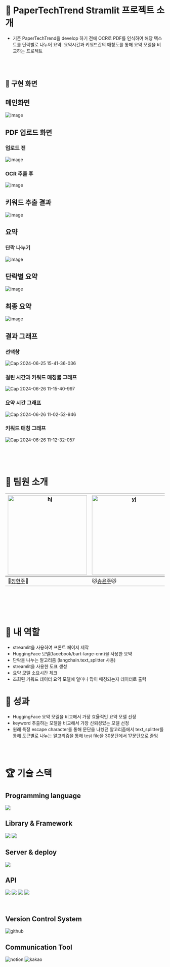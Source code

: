 # 📂 PaperTechTrend Stramlit 프로젝트 소개
- 기존 PaperTechTrend을 develop 하기 전에 OCR로 PDF를 인식하여 해당 텍스트를 단락별로 나누어 요약. 요약시간과 키워드간의 매칭도를 통해 요약 모델을 비교하는 프로젝트

<br/>
<br/>

## 🎥 구현 화면
## 메인화면
![image](https://github.com/user-attachments/assets/3b330bae-9aca-4b67-bafe-eb0b7bf00aea)


## PDF 업로드 화면
### 업로드 전
![image](https://github.com/user-attachments/assets/3502b4f0-58c0-4e89-92e0-7b02fca3e659)

### OCR 추출 후
![image](https://github.com/user-attachments/assets/fb200090-5605-4326-a17b-56429ac34ad2)


## 키워드 추출 결과
![image](https://github.com/user-attachments/assets/e9d12090-fa8b-4878-8f5b-eac2dd00f05a)


## 요약
### 단락 나누기
![image](https://github.com/user-attachments/assets/9655abca-5c76-46c6-9d55-adf1827d1756)

## 단락별 요약
![image](https://github.com/user-attachments/assets/c2a5ac59-a633-4857-a12c-b29846821413)

## 최종 요약
![image](https://github.com/user-attachments/assets/8ab96fed-8ee7-4d09-8d85-3319f17d5c11)


## 결과 그래프
### 선택창
![Cap 2024-06-25 15-41-36-036](https://github.com/user-attachments/assets/b887d6fd-101a-4290-87c2-625a38654e3d)

### 걸린 시간과 키워드 매칭률 그래프
![Cap 2024-06-26 11-15-40-997](https://github.com/user-attachments/assets/04c4a123-17ac-4495-b74d-8a03a74766a5)

### 요약 시간 그래프
![Cap 2024-06-26 11-02-52-946](https://github.com/user-attachments/assets/19290ee3-935f-42a0-8ac6-10d0f00523b9)

### 키워드 매칭 그래프
![Cap 2024-06-26 11-12-32-057](https://github.com/user-attachments/assets/c4f61a93-2595-4103-8a37-98226643ac35)


### 
## 
<br/>
<br/>



# 👥 팀원 소개

| <img width="250" alt="hj" src="https://github.com/user-attachments/assets/c0af7daa-f81b-4527-b62b-f9ee8d23e311"> | <img width="250" alt="yj" src="https://github.com/user-attachments/assets/bee1516f-d25d-46af-8cee-2771a4d9c917"> | <img width="250" alt="jh" src="https://github.com/user-attachments/assets/0c08e694-5ca3-446a-8af9-e7441b83553f"> | <img width="250" alt="cy"  src="https://github.com/user-attachments/assets/e5ca222f-c577-4f9b-bcdb-1dfa71f82b26">
| --- | --- | --- | --- |
| 🐼[정현주](https://github.com/wjdguswn1203)🐼 | 🐱[송윤주](https://github.com/raminicano)🐱 | 🐶[신지현](https://github.com/sinzng)🐶 | 🐼  [이창영](https://github.com/chang558) 🐼

<br/>
<br/>



<br/>
<br/>

# 📝 내 역할
- streamlit을 사용하여 프론트 페이지 제작
- HuggingFace 모델(facebook/bart-large-cnn)을 사용한 요약
- 단락을 나누는 알고리즘 (langchain.text_splitter 사용)
- streamlit을 사용한 도표 생성
- 요약 모델 소요시간 체크
- 조회된 키워드 데이터 요약 모델에 얼마나 많이 매칭되는지 데이터로 출력



# 🔆 성과
- HuggingFace 요약 모델을 비교해서 가장 효율적인 요약 모델 선정
- keyword 추출하는 모델을 비교해서 가장 신뢰성있는 모델 선정
- 원래 특정 escape character를 통해 문단을 나눴던 알고리즘에서 text_splitter를 통해 토큰별로 나누는 알고리즘을 통해 test file을 30문단에서 17문단으로 줄임



<br/>
<br/>

# 🏆 기술 스택
## Programming language

<img src="https://img.shields.io/badge/Python-3776AB?style=for-the-badge&logo=python&logoColor=white"/>
<br/>


## Library & Framework

<img src="https://img.shields.io/badge/FastAPI-009688?style=for-the-badge&logo=fastapi&logoColor=white"/> <img src="https://img.shields.io/badge/Streamlit-FF4B4B?style=for-the-badge&logo=streamlit&logoColor=white"/> 
<br/>

## Server & deploy

<img src="https://img.shields.io/badge/AWS_EC2-FF9900?style=for-the-badge&logo=amazonec2&logoColor=white"/> 

<br/>

## API

<img src="https://img.shields.io/badge/HuggingFace-FFD21E?style=for-the-badge&logo=huggingface&logoColor=black"/> <img src="https://img.shields.io/badge/Google Cloud Vision-4285F4?style=for-the-badge&logo=googlecloud&logoColor=white"/> <img src="https://img.shields.io/badge/Keybert-E04E39?style=for-the-badge"/> <img src="https://img.shields.io/badge/Textrank-000000?style=for-the-badge"/> 

<br/>

## Version Control System
<img alt="github" src="https://img.shields.io/badge/Github-000000?style=for-the-badge&logo=github&logoColor=white"> 
<br/>


## Communication Tool

<img alt="notion" src="https://img.shields.io/badge/Notion-000000?style=for-the-badge&logo=notion&logoColor=white"> <img alt="kakao" src="https://img.shields.io/badge/KakaoTalk-FFCD00?style=for-the-badge&logo=kakao&logoColor=black"> 


<br/>
<br/>
<br/>
